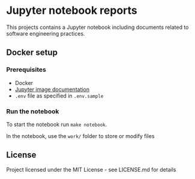 # Jupyter notebook reports

This projects contains a Jupyter notebook including documents related to software engineering practices.

## Docker setup

### Prerequisites

- Docker
- [Jupyter image documentation](https://jupyter-docker-stacks.readthedocs.io/en/latest/using/selecting.html#jupyter-scipy-notebook)
- `.env` file as specified in `.env.sample`

### Run the notebook

To start the notebook run `make notebook`.

In the notebook, use the `work/` folder to store or modify files

## License

Project licensed under the MIT License - see LICENSE.md for details
